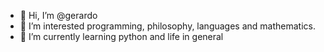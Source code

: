- 👋 Hi, I’m @gerardo
- 👀 I’m interested programming, philosophy, languages and mathematics.
- 🌱 I’m currently learning python and life in general
